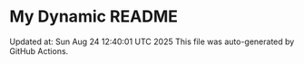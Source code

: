 # My Dynamic README
Updated at: Sun Aug 24 12:40:01 UTC 2025
This file was auto-generated by GitHub Actions.
